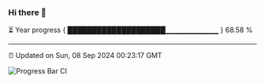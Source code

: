 ### Hi there 👋

⏳ Year progress { ████████████████████▁▁▁▁▁▁▁▁▁▁ } 68.58 %

---

⏰ Updated on Sun, 08 Sep 2024 00:23:17 GMT

![Progress Bar CI](https://github.com/liununu/liununu/workflows/Progress%20Bar%20CI/badge.svg)
